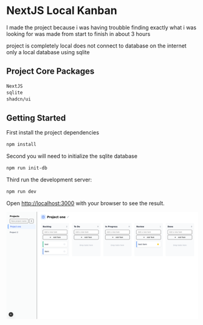 # NextJS Local Kanban

I made the project because i was having troubble finding exactly what i was looking for was made from start to finish in about 3 hours

project is completely local does not connect to database on the internet only a local database using sqlite


## Project Core Packages

```bash
NextJS
sqlite
shadcn/ui
```



## Getting Started
First install the project dependencies

```bash
npm install
```

Second you will need to initialize the sqlite database 

```bash
npm run init-db
```

Third run the development server:

```bash
npm run dev
```
Open [http://localhost:3000](http://localhost:3000) with your browser to see the result.


![screenshot](Screenshot%202025-04-27%20at%2012-48-49%20Create%20Next%20App.png)

